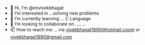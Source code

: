 - 👋 Hi, I’m @imvivekbhagat
- 👀 I’m interested in ...solving new problems
- 🌱 I’m currently learning ... C Language
- 💞️ I’m looking to collaborate on ........
- 📫 How to reach me ... via vivekbhagat1890@hotmail.coom or vivekbhagat1890@gmail.com

<!---
imvivekbhagat/imvivekbhagat is a ✨ special ✨ repository because its `README.md` (this file) appears on your GitHub profile.
You can click the Preview link to take a look at your changes.
--->
